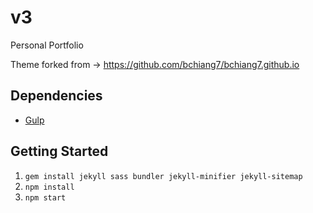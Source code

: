 # v3

Personal Portfolio

Theme forked from -> https://github.com/bchiang7/bchiang7.github.io

## Dependencies

- [Gulp](https://gulpjs.com/)

## Getting Started

1.  `gem install jekyll sass bundler jekyll-minifier jekyll-sitemap`
2.  `npm install`
3.  `npm start`
